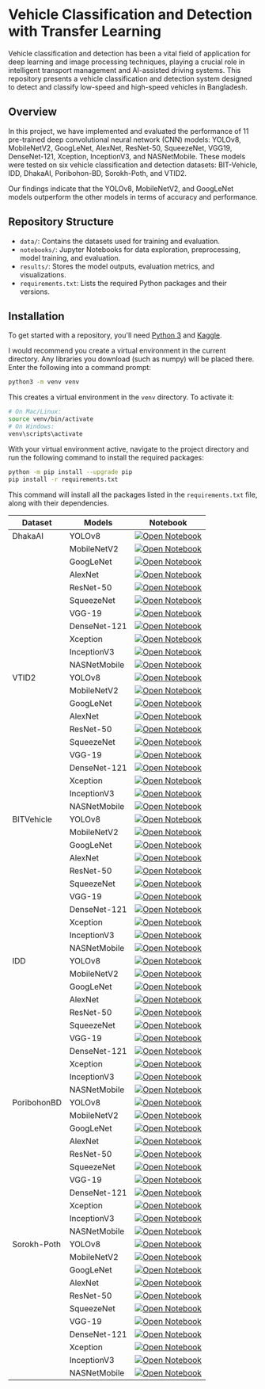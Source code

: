 # Vehicle Classification and Detection with Transfer Learning

Vehicle classification and detection has been a vital field of application for deep learning and image processing techniques, playing a crucial role in intelligent transport management and AI-assisted driving systems. This repository presents a vehicle classification and detection system designed to detect and classify low-speed and high-speed vehicles in Bangladesh.

## Overview

In this project, we have implemented and evaluated the performance of 11 pre-trained deep convolutional neural network (CNN) models: YOLOv8, MobileNetV2, GoogLeNet, AlexNet, ResNet-50, SqueezeNet, VGG19, DenseNet-121, Xception, InceptionV3, and NASNetMobile. These models were tested on six vehicle classification and detection datasets: BIT-Vehicle, IDD, DhakaAI, Poribohon-BD, Sorokh-Poth, and VTID2.

Our findings indicate that the YOLOv8, MobileNetV2, and GoogLeNet models outperform the other models in terms of accuracy and performance.

## Repository Structure

- `data/`: Contains the datasets used for training and evaluation.
- `notebooks/`: Jupyter Notebooks for data exploration, preprocessing, model training, and evaluation.
- `results/`: Stores the model outputs, evaluation metrics, and visualizations.
- `requirements.txt`: Lists the required Python packages and their versions.

## Installation

To get started with a repository, you'll need [Python 3](https://www.python.org/) and [Kaggle](https://www.kaggle.com/).

I would recommend you create a virtual environment in the current directory. Any libraries you download (such as numpy) will be placed there. Enter the following into a command prompt:


```bash
python3 -m venv venv
```

This creates a virtual environment in the `venv` directory. To activate it:

```bash
# On Mac/Linux:
source venv/bin/activate
# On Windows:
venv\scripts\activate
```

With your virtual environment active, navigate to the project directory and run the following command to install the required packages:

```bash
python -m pip install --upgrade pip
pip install -r requirements.txt
```
This command will install all the packages listed in the `requirements.txt` file, along with their dependencies.


| Dataset | Models | Notebook |
|----------|----------|----------|
| DhakaAI    | YOLOv8   | [![Open Notebook](https://colab.research.google.com/assets/colab-badge.svg)](url)   |
|          | MobileNetV2   | [![Open Notebook](https://colab.research.google.com/assets/colab-badge.svg)](https://github.com/monirul399/vehicle-classification-and-detection/blob/main/notebooks/nasnetmobile-on-dhakaai.ipynb)   |
|          | GoogLeNet   | [![Open Notebook](https://colab.research.google.com/assets/colab-badge.svg)](https://github.com/monirul399/vehicle-classification-and-detection/blob/main/notebooks/googlenet-on-dhakaai.ipynb)   |
|          | AlexNet   | [![Open Notebook](https://colab.research.google.com/assets/colab-badge.svg)](https://github.com/monirul399/vehicle-classification-and-detection/blob/main/notebooks/alexnet-on-dhakaai.ipynb)   |
|          | ResNet-50   | [![Open Notebook](https://colab.research.google.com/assets/colab-badge.svg)](https://github.com/monirul399/vehicle-classification-and-detection/blob/main/notebooks/resnet50-on-dhakaai.ipynb)   |
|          | SqueezeNet   | [![Open Notebook](https://colab.research.google.com/assets/colab-badge.svg)](https://github.com/monirul399/vehicle-classification-and-detection/blob/main/notebooks/squeezenet-on-dhakaai.ipynb)   |
|          | VGG-19   | [![Open Notebook](https://colab.research.google.com/assets/colab-badge.svg)](https://github.com/monirul399/vehicle-classification-and-detection/blob/main/notebooks/vgg19-on-dhakaai.ipynb)   |
|          | DenseNet-121   | [![Open Notebook](https://colab.research.google.com/assets/colab-badge.svg)](https://github.com/monirul399/vehicle-classification-and-detection/blob/main/notebooks/densenet121-on-dhakaai.ipynb)   |
|          | Xception   | [![Open Notebook](https://colab.research.google.com/assets/colab-badge.svg)](https://github.com/monirul399/vehicle-classification-and-detection/blob/main/notebooks/xception-on-dhaka-ai.ipynb)   |
|          | InceptionV3  | [![Open Notebook](https://colab.research.google.com/assets/colab-badge.svg)](https://github.com/monirul399/vehicle-classification-and-detection/blob/main/notebooks/inceptionv3-on-dhakaai.ipynb)  |
|          | NASNetMobile   | [![Open Notebook](https://colab.research.google.com/assets/colab-badge.svg)](https://github.com/monirul399/vehicle-classification-and-detection/blob/main/notebooks/nasnetmobile-on-dhakaai.ipynb)   |
| VTID2    | YOLOv8   | [![Open Notebook](https://colab.research.google.com/assets/colab-badge.svg)](url)   |
|          | MobileNetV2   | [![Open Notebook](https://colab.research.google.com/assets/colab-badge.svg)](https://github.com/monirul399/vehicle-classification-and-detection/blob/main/notebooks/mobilenet-on-vtid2.ipynb)   |
|          | GoogLeNet   | [![Open Notebook](https://colab.research.google.com/assets/colab-badge.svg)](https://github.com/monirul399/vehicle-classification-and-detection/blob/main/notebooks/googlenet-on-vtid2.ipynb)   |
|          | AlexNet   | [![Open Notebook](https://colab.research.google.com/assets/colab-badge.svg)](https://github.com/monirul399/vehicle-classification-and-detection/blob/main/notebooks/alexnet-on-vtid2.ipynb)   |
|          | ResNet-50   | [![Open Notebook](https://colab.research.google.com/assets/colab-badge.svg)](https://github.com/monirul399/vehicle-classification-and-detection/blob/main/notebooks/resnet50-on-vtid2.ipynb)   |
|          | SqueezeNet   | [![Open Notebook](https://colab.research.google.com/assets/colab-badge.svg)](https://github.com/monirul399/vehicle-classification-and-detection/blob/main/notebooks/sueezenet-on-vtid2.ipynb)   |
|          | VGG-19   | [![Open Notebook](https://colab.research.google.com/assets/colab-badge.svg)](https://github.com/monirul399/vehicle-classification-and-detection/blob/main/notebooks/vgg19-on-vtid2.ipynb)   |
|          | DenseNet-121   | [![Open Notebook](https://colab.research.google.com/assets/colab-badge.svg)](https://github.com/monirul399/vehicle-classification-and-detection/blob/main/notebooks/densenet121-on-vtid2.ipynb)   |
|          | Xception   | [![Open Notebook](https://colab.research.google.com/assets/colab-badge.svg)](https://github.com/monirul399/vehicle-classification-and-detection/blob/main/notebooks/xception-vtid2.ipynb)   |
|          | InceptionV3  | [![Open Notebook](https://colab.research.google.com/assets/colab-badge.svg)](https://github.com/monirul399/vehicle-classification-and-detection/blob/main/notebooks/inceptionv3-on-vtid2.ipynb)  |
|          | NASNetMobile   | [![Open Notebook](https://colab.research.google.com/assets/colab-badge.svg)](https://github.com/monirul399/vehicle-classification-and-detection/blob/main/notebooks/nasnetmobile-on-vtid2.ipynb)   |
| BITVehicle    | YOLOv8   | [![Open Notebook](https://colab.research.google.com/assets/colab-badge.svg)](url)   |
|          | MobileNetV2   | [![Open Notebook](https://colab.research.google.com/assets/colab-badge.svg)](https://github.com/monirul399/vehicle-classification-and-detection/blob/main/notebooks/mobilenet-on-bit-vehicle.ipynb)   |
|          | GoogLeNet   | [![Open Notebook](https://colab.research.google.com/assets/colab-badge.svg)](https://github.com/monirul399/vehicle-classification-and-detection/blob/main/notebooks/googlenet-on-bit-vehicle.ipynb)   |
|          | AlexNet   | [![Open Notebook](https://colab.research.google.com/assets/colab-badge.svg)](https://github.com/monirul399/vehicle-classification-and-detection/blob/main/notebooks/alexnet-on-bit-vehicle.ipynb)   |
|          | ResNet-50   | [![Open Notebook](https://colab.research.google.com/assets/colab-badge.svg)](https://github.com/monirul399/vehicle-classification-and-detection/blob/main/notebooks/resnet50-on-bit-vehicle.ipynb)   |
|          | SqueezeNet   | [![Open Notebook](https://colab.research.google.com/assets/colab-badge.svg)](https://github.com/monirul399/vehicle-classification-and-detection/blob/main/notebooks/sueezenet-on-bit-vehicle.ipynb)   |
|          | VGG-19   | [![Open Notebook](https://colab.research.google.com/assets/colab-badge.svg)](https://github.com/monirul399/vehicle-classification-and-detection/blob/main/notebooks/vgg19-on-bit-vehicle.ipynb)   |
|          | DenseNet-121   | [![Open Notebook](https://colab.research.google.com/assets/colab-badge.svg)](https://github.com/monirul399/vehicle-classification-and-detection/blob/main/notebooks/densenet121-on-bit-vehicle.ipynb)   |
|          | Xception   | [![Open Notebook](https://colab.research.google.com/assets/colab-badge.svg)](https://github.com/monirul399/vehicle-classification-and-detection/blob/main/notebooks/xception-on-bit-vehicle.ipynb)   |
|          | InceptionV3  | [![Open Notebook](https://colab.research.google.com/assets/colab-badge.svg)](https://github.com/monirul399/vehicle-classification-and-detection/blob/main/notebooks/inceptionv3-on-bit-vehicle.ipynb)  |
|          | NASNetMobile   | [![Open Notebook](https://colab.research.google.com/assets/colab-badge.svg)](https://github.com/monirul399/vehicle-classification-and-detection/blob/main/notebooks/nasnetmobile-on-bit-vehicle.ipynb)   |
| IDD    | YOLOv8   | [![Open Notebook](https://colab.research.google.com/assets/colab-badge.svg)](url)   |
|          | MobileNetV2   | [![Open Notebook](https://colab.research.google.com/assets/colab-badge.svg)](https://github.com/monirul399/vehicle-classification-and-detection/blob/main/notebooks/mobilenet-on-idd.ipynb)   |
|          | GoogLeNet   | [![Open Notebook](https://colab.research.google.com/assets/colab-badge.svg)](https://github.com/monirul399/vehicle-classification-and-detection/blob/main/notebooks/googlenet-on-idd.ipynb)   |
|          | AlexNet   | [![Open Notebook](https://colab.research.google.com/assets/colab-badge.svg)](https://github.com/monirul399/vehicle-classification-and-detection/blob/main/notebooks/alexnet-on-vtid2.ipynb)   |
|          | ResNet-50   | [![Open Notebook](https://colab.research.google.com/assets/colab-badge.svg)](https://github.com/monirul399/vehicle-classification-and-detection/blob/main/notebooks/resnet50-on-idd.ipynb)   |
|          | SqueezeNet   | [![Open Notebook](https://colab.research.google.com/assets/colab-badge.svg)](https://github.com/monirul399/vehicle-classification-and-detection/blob/main/notebooks/sueezenet-on-idd.ipynb)   |
|          | VGG-19   | [![Open Notebook](https://colab.research.google.com/assets/colab-badge.svg)](https://github.com/monirul399/vehicle-classification-and-detection/blob/main/notebooks/vgg19-on-idd.ipynb)   |
|          | DenseNet-121   | [![Open Notebook](https://colab.research.google.com/assets/colab-badge.svg)](https://github.com/monirul399/vehicle-classification-and-detection/blob/main/notebooks/densenet121-on-idd.ipynb)   |
|          | Xception   | [![Open Notebook](https://colab.research.google.com/assets/colab-badge.svg)](https://github.com/monirul399/vehicle-classification-and-detection/blob/main/notebooks/xception-on-idd.ipynb)   |
|          | InceptionV3  | [![Open Notebook](https://colab.research.google.com/assets/colab-badge.svg)](https://github.com/monirul399/vehicle-classification-and-detection/blob/main/notebooks/inceptionv3-on-idd.ipynb)  |
|          | NASNetMobile   | [![Open Notebook](https://colab.research.google.com/assets/colab-badge.svg)](https://github.com/monirul399/vehicle-classification-and-detection/blob/main/notebooks/nasnetmobile-on-idd.ipynb)   |
| PoribohonBD    | YOLOv8   | [![Open Notebook](https://colab.research.google.com/assets/colab-badge.svg)](url)   |
|          | MobileNetV2   | [![Open Notebook](https://colab.research.google.com/assets/colab-badge.svg)](https://github.com/monirul399/vehicle-classification-and-detection/blob/main/notebooks/mobilenet-on-poribohonbd.ipynb)   |
|          | GoogLeNet   | [![Open Notebook](https://colab.research.google.com/assets/colab-badge.svg)](https://github.com/monirul399/vehicle-classification-and-detection/blob/main/notebooks/googlenet-on-poribohonbd.ipynb)   |
|          | AlexNet   | [![Open Notebook](https://colab.research.google.com/assets/colab-badge.svg)](https://github.com/monirul399/vehicle-classification-and-detection/blob/main/notebooks/alexnet-on-poribohonbd.ipynb)   |
|          | ResNet-50   | [![Open Notebook](https://colab.research.google.com/assets/colab-badge.svg)](https://github.com/monirul399/vehicle-classification-and-detection/blob/main/notebooks/resnet50-on-poribohon-bd.ipynb)   |
|          | SqueezeNet   | [![Open Notebook](https://colab.research.google.com/assets/colab-badge.svg)](https://github.com/monirul399/vehicle-classification-and-detection/blob/main/notebooks/sueezenet-on-poribohonbd.ipynb)   |
|          | VGG-19   | [![Open Notebook](https://colab.research.google.com/assets/colab-badge.svg)](https://github.com/monirul399/vehicle-classification-and-detection/blob/main/notebooks/vgg19-on-poribohon-bd.ipynb)   |
|          | DenseNet-121   | [![Open Notebook](https://colab.research.google.com/assets/colab-badge.svg)](https://github.com/monirul399/vehicle-classification-and-detection/blob/main/notebooks/densenet121-on-poribohon-bd.ipynb)   |
|          | Xception   | [![Open Notebook](https://colab.research.google.com/assets/colab-badge.svg)](https://github.com/monirul399/vehicle-classification-and-detection/blob/main/notebooks/xception-pribohonbd.ipynb)   |
|          | InceptionV3  | [![Open Notebook](https://colab.research.google.com/assets/colab-badge.svg)](https://github.com/monirul399/vehicle-classification-and-detection/blob/main/notebooks/inceptionv3-on-poribohon-bd.ipynb)  |
|          | NASNetMobile   | [![Open Notebook](https://colab.research.google.com/assets/colab-badge.svg)](https://github.com/monirul399/vehicle-classification-and-detection/blob/main/notebooks/nasnetmobile-on-poribohon-bd.ipynb)   |
| Sorokh-Poth    | YOLOv8   | [![Open Notebook](https://colab.research.google.com/assets/colab-badge.svg)](url)   |
|          | MobileNetV2   | [![Open Notebook](https://colab.research.google.com/assets/colab-badge.svg)](https://github.com/monirul399/vehicle-classification-and-detection/blob/main/notebooks/mobilenet-on-sorokh-poth.ipynb)   |
|          | GoogLeNet   | [![Open Notebook](https://colab.research.google.com/assets/colab-badge.svg)](https://github.com/monirul399/vehicle-classification-and-detection/blob/main/notebooks/googlenet-on-sorokh-poth.ipynb)   |
|          | AlexNet   | [![Open Notebook](https://colab.research.google.com/assets/colab-badge.svg)](https://github.com/monirul399/vehicle-classification-and-detection/blob/main/notebooks/alexnet-on-sorokh-poth.ipynb)   |
|          | ResNet-50   | [![Open Notebook](https://colab.research.google.com/assets/colab-badge.svg)](https://github.com/monirul399/vehicle-classification-and-detection/blob/main/notebooks/resnet50-on-sorokhpoth.ipynb)   |
|          | SqueezeNet   | [![Open Notebook](https://colab.research.google.com/assets/colab-badge.svg)](https://github.com/monirul399/vehicle-classification-and-detection/blob/main/notebooks/sueezenet-on-sorokh-poth.ipynb)  |
|          | VGG-19   | [![Open Notebook](https://colab.research.google.com/assets/colab-badge.svg)](https://github.com/monirul399/vehicle-classification-and-detection/blob/main/notebooks/xception-on-sorokh-poth.ipynb)   |
|          | DenseNet-121   | [![Open Notebook](https://colab.research.google.com/assets/colab-badge.svg)](https://github.com/monirul399/vehicle-classification-and-detection/blob/main/notebooks/densenet121-on-sorokhpoth.ipynb)   |
|          | Xception   | [![Open Notebook](https://colab.research.google.com/assets/colab-badge.svg)](https://github.com/monirul399/vehicle-classification-and-detection/blob/main/notebooks/xception-on-sorokh-poth.ipynb)   |
|          | InceptionV3  | [![Open Notebook](https://colab.research.google.com/assets/colab-badge.svg)](https://github.com/monirul399/vehicle-classification-and-detection/blob/main/notebooks/inceptionv3-on-sorokhpoth.ipynb)  |
|          | NASNetMobile   | [![Open Notebook](https://colab.research.google.com/assets/colab-badge.svg)](https://github.com/monirul399/vehicle-classification-and-detection/blob/main/notebooks/mobilenet-on-sorokh-poth.ipynb)   |
